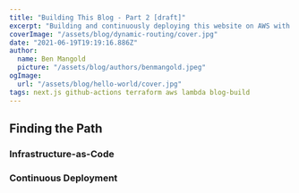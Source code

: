 ```yaml
---
title: "Building This Blog - Part 2 [draft]"
excerpt: "Building and continuously deploying this website on AWS with Next.js, Terraform and GitHub Actions."
coverImage: "/assets/blog/dynamic-routing/cover.jpg"
date: "2021-06-19T19:19:16.886Z"
author:
  name: Ben Mangold
  picture: "/assets/blog/authors/benmangold.jpeg"
ogImage:
  url: "/assets/blog/hello-world/cover.jpg"
tags: next.js github-actions terraform aws lambda blog-build
---
```


## Finding the Path

### Infrastructure-as-Code

### Continuous Deployment
